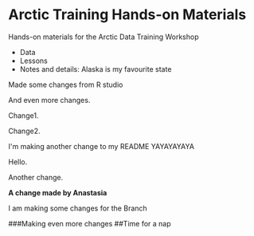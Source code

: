 # Arctic Training Hands-on Materials

Hands-on materials for the Arctic Data Training Workshop

* Data
* Lessons
* Notes and details: Alaska is my favourite state

Made some changes from R studio 

And even more changes.  

Change1.  

Change2. 

I'm making another change to my README YAYAYAYAYA 

Hello. 

Another change.

**A change made by Anastasia**  

I am making some changes for the Branch  




###Making even more changes 
##Time for a nap